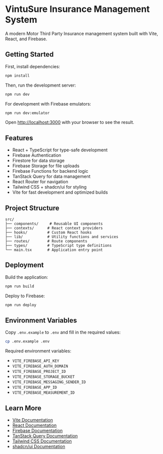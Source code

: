 # VintuSure Insurance Management System

A modern Motor Third Party Insurance management system built with Vite, React, and Firebase.

## Getting Started

First, install dependencies:

```bash
npm install
```

Then, run the development server:

```bash
npm run dev
```

For development with Firebase emulators:

```bash
npm run dev:emulator
```

Open [http://localhost:3000](http://localhost:3000) with your browser to see the result.

## Features

- React + TypeScript for type-safe development
- Firebase Authentication
- Firestore for data storage
- Firebase Storage for file uploads
- Firebase Functions for backend logic
- TanStack Query for data management
- React Router for navigation
- Tailwind CSS + shadcn/ui for styling
- Vite for fast development and optimized builds

## Project Structure

```
src/
├── components/     # Reusable UI components
├── contexts/      # React context providers
├── hooks/         # Custom React hooks
├── lib/           # Utility functions and services
├── routes/        # Route components
├── types/         # TypeScript type definitions
└── main.tsx       # Application entry point
```

## Deployment

Build the application:

```bash
npm run build
```

Deploy to Firebase:

```bash
npm run deploy
```

## Environment Variables

Copy `.env.example` to `.env` and fill in the required values:

```bash
cp .env.example .env
```

Required environment variables:

- `VITE_FIREBASE_API_KEY`
- `VITE_FIREBASE_AUTH_DOMAIN`
- `VITE_FIREBASE_PROJECT_ID`
- `VITE_FIREBASE_STORAGE_BUCKET`
- `VITE_FIREBASE_MESSAGING_SENDER_ID`
- `VITE_FIREBASE_APP_ID`
- `VITE_FIREBASE_MEASUREMENT_ID`

## Learn More

- [Vite Documentation](https://vitejs.dev/guide/)
- [React Documentation](https://react.dev/)
- [Firebase Documentation](https://firebase.google.com/docs)
- [TanStack Query Documentation](https://tanstack.com/query/latest)
- [Tailwind CSS Documentation](https://tailwindcss.com/docs)
- [shadcn/ui Documentation](https://ui.shadcn.com/)
